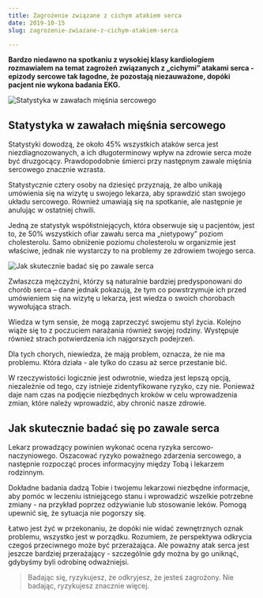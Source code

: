 ```yaml
---
title: Zagrożenie związane z cichym atakiem serca
date: 2019-10-15
slug: zagrozenie-zwiazane-z-cichym-atakiem-serca

---
```

**Bardzo niedawno na spotkaniu z wysokiej klasy kardiologiem rozmawiałem na temat zagrożeń związanych z „cichymi” atakami serca - epizody sercowe tak łagodne, że pozostają niezauważone, dopóki pacjent nie wykona badania EKG.**

![Statystyka w zawałach mięśnia sercowego](/zagrozenie_zwiazane_z_cichym_atakiem_serca.jpg "Statystyka w zawałach mięśnia sercowego")

## Statystyka w zawałach mięśnia sercowego

Statystyki dowodzą, że około 45% wszystkich ataków serca jest niezdiagnozowanych, a ich długoterminowy wpływ na zdrowie serca może być druzgocący. Prawdopodobnie śmierci przy następnym zawale mięśnia sercowego znacznie wzrasta.

Statystycznie cztery osoby na dziesięć przyznają, że albo unikają umówienia się na wizytę u swojego lekarza, aby sprawdzić stan swojego układu sercowego. Również umawiają się na spotkanie, ale następnie je anulując w ostatniej chwili.

Jedną ze statystyk współistniejących, która obserwuje się u pacjentów, jest to, że 50% wszystkich ofiar zawału serca ma „nietypowy” poziom cholesterolu. Samo obniżenie poziomu cholesterolu w organizmie jest właściwe, jednak nie wystarczy to na problemy ze zdrowiem twojego serca.

![Jak skutecznie badać się po zawale serca](/cichy_atak_serca.jpg "Jak skutecznie badać się po zawale serca")

Zwłaszcza mężczyźni, którzy są naturalnie bardziej predysponowani do chorób serca – dane jednak pokazują, że tym co powstrzymuje ich przed umówieniem się na wizytę u lekarza, jest wiedza o swoich chorobach wywołująca strach.

Wiedza w tym sensie, że mogą zaprzeczyć swojemu styl życia. Kolejno wiąże się to z poczuciem narażania również swojej rodziny. Występuje również strach potwierdzenia ich najgorszych podejrzeń.

Dla tych chorych, niewiedza, że mają problem, oznacza, że ​​nie ma problemu. Która działa - ale tylko do czasu aż serce przestanie bić.

W rzeczywistości logicznie jest odwrotnie, wiedza jest lepszą opcją, niezależnie od tego, czy istnieje zidentyfikowane ryzyko, czy nie. Ponieważ daje nam czas na podjęcie niezbędnych kroków w celu wprowadzenia zmian, które należy wprowadzić, aby chronić nasze zdrowie.

## Jak skutecznie badać się po zawale serca

Lekarz prowadzący powinien wykonać ocena ryzyka sercowo-naczyniowego. Oszacować ryzyko poważnego zdarzenia sercowego, a następnie rozpocząć proces informacyjny między Tobą i lekarzem rodzinnym.

Dokładne badania dadzą Tobie i twojemu lekarzowi niezbędne informacje, aby pomóc w leczeniu istniejącego stanu i wprowadzić wszelkie potrzebne zmiany - na przykład poprzez odżywianie lub stosowanie leków. Pomogą upewnić się, że sytuacja nie pogorszy się.

Łatwo jest żyć w przekonaniu, że dopóki nie widać zewnętrznych oznak problemu, wszystko jest w porządku. Rozumiem, że perspektywa odkrycia czegoś przeciwnego może być przerażająca. Ale poważny atak serca jest jeszcze bardziej przerażający - szczególnie gdy można by go uniknąć, gdybyśmy byli odrobinę odważniejsi.

> Badając się, ryzykujesz, że odkryjesz, że jesteś zagrożony. Nie badając, ryzykujesz znacznie więcej.